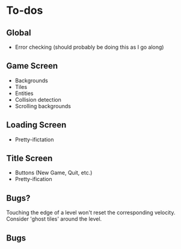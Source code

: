 To-dos
======

Global
------
* Error checking (should probably be doing this as I go along)

Game Screen
-----------
* Backgrounds
* Tiles
* Entities
* Collision detection
* Scrolling backgrounds

Loading Screen
--------------
* Pretty-ifictation

Title Screen
------------
* Buttons (New Game, Quit, etc.)
* Pretty-ification

Bugs?
-----
Touching the edge of a level won't reset the corresponding velocity. Consider 'ghost tiles' around the level.

Bugs
----